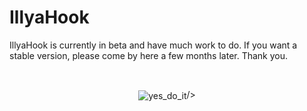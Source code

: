 # IllyaHook

IllyaHook is currently in beta and have much work to do. If you want a stable version, please come by here a few months later. Thank you.

<br>

<p align="center">
  <img align="center" src="http://i.imgur.com/QPkJQTD.gif" alt="yes_do_it">/>
</p>
